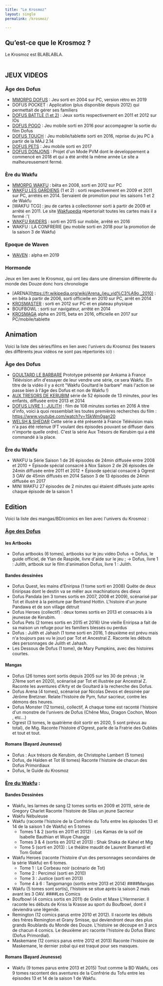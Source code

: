 ```yaml
---
title: "Le Krosmoz"
layout: single
permalink: /krosmoz/

---
```



## Qu’est-ce que le Krosmoz ?

Le Krosmoz est BLABLABLA.
<br><br>


## JEUX VIDEOS

### Âge des Dofus 
- [MMORPG DOFUS](https://www.dofus.com/fr) : Jeu sorti en 2004 sur PC, version rétro en 2019 
- DOFUS POCKET : Application (plus disponible depuis 2012) qui permettait de gérer ses familiers
- [DOFUS BATTLE (1 et 2)](https://www.dofus.com/fr/plus-dofus/battles) : Jeux sortis respectivement en 2011 et 2012 sur IOs
- [DOFUS POGO](http://web.archive.org/web/20190226235749/http://www.dofus-le-film.com/fr/dofus-pogo) : Jeu mobile sorti en 2016 pour accompagner la sortie du film Dofus
- [DOFUS TOUCH](https://www.dofus-touch.com/fr) : Jeu mobile/tablette sorti en 2016, reprise du jeu PC à partir de la MAJ 2.14
- [DOFUS PETS](http://www.dofus-pets.com/fr) : Jeu mobile sorti en 2017
- [DOFUS DONJONS](http://web.archive.org/web/20190815122521/https://dofus-donjons.com/) : Projet d'un Mode PVM dont le developpement a commencé en 2018 et qui a été arrêté la même année
  Le site a malheureusement fermé.

### Ère du Wakfu 
- [MMORPG WAKFU](https://www.wakfu.com/fr/) : bêta en 2008, sorti en 2012 sur PC
- [WAKFU LES GARDIENS](https://fr.wikipedia.org/wiki/Wakfu_:_Les_Gardiens) (1 et 2) : sorti respectivement en 2009 et 2011 sur PC, arrétés en 2014. Servaient de promotion pour les saisons 1 et 2 de Wakfu
- [WAKFU TCG] : jeu de cartes à collectionner sorti à partir de 2009 et arrêté en 2011.
  Le site [Wakfupedia](http://www.wakfupedia.com/fr/sets) répertoriait toutes les cartes mais il a fermé :'(
- [WAKFU RAIDERS](https://fr.wikipedia.org/wiki/Wakfu_Raiders) : sorti en 2015 sur mobile, arrêté en 2016 
- WAKFU : LA CONFRERIE (jeu mobile sorti en 2018 pour la promotion de la saison 3 de Wakfu) 

### Epoque de Waven
 - [WAVEN](https://www.waven-game.com/fr/) : alpha en 2019
 
### Hormonde 
Jeux en lien avec le Krosmoz, qui ont lieu dans une dimension différente du monde des Douze donc hors chronologie
- [ARENA](https://fr.wikipedia.org/wiki/Arena_(jeu_vid%C3%A9o,_2010) : en bêta à partir de 2006, sorti officielle en 2010 sur PC, arrêt en 2014
- [KROSMASTER](http://www.krosmaster.com/fr) : sorti en 2012 sur PC et en plateau physique 
- BOUFBOWL : sorti sur navigateur, arrêté en 2014
- [KROSMAGA](https://www.krosmaga.com/fr) alpha en 2015, beta en 2016, officielle en 2017 sur PC/mobile/tablette



## Animation
Voici la liste des séries/films en lien avec l'univers du Krosmoz (les teasers des différents jeux vidéos ne sont pas répertoriés ici) :

### Âge des Dofus 
- [GOULTARD LE BARBARE](https://www.youtube.com/watch?v=Tehf1lIuSBA )
  Prototype présenté par Ankama à France Télévision afin d'essayer de leur vendre une série, ce sera Wakfu.
  (En titre de la vidéo il y a écrit "Wakfu Goultard le barbare" mais l'action se passe bien à l'âge des Dofus et non de Wakfu !)
- [AUX TRESORS DE KERUBIM](https://www.dofus.com/fr/animation/univers) 
série de 52 épisode de 13 minutes, pour les enfants, diffusée entre 2013 et 2014 
- [DOFUS LIVRE 1 : JULITH](http://www.dofus-le-film.com/fr) : film de 108 minutes sorties en 2016
  A titre d'info, voici à quoi ressemblait les toutes premières recherches du film : https://www.youtube.com/watch?v=1SkWm0gan20
- [WELSH & SHEDAR](https://www.youtube.com/watch?v=PK5q0oGRzTU)
 Cette série a été présenté à France Télévision mais n'a pas été retenue (FT voulant des épisodes pouvant se diffuser dans n'importe quelle ordre). C'est la série Aux Trésors de Kerubim qui a été commandé à la place. 
 
 
### Ère du Wakfu 
- WAKFU la Série
  Saison 1 de 26 épisodes de 24min diffusée entre 2008 et 2010 + Épisode spécial consacré à Nox 
  Saison 2 de 26 épisodes de 24min diffusée entre 2011 et 2012 + Épisode spécial consacré à Ogrest
  3 OAV de 45min diffusés en 2014
  Saison 3 de 13 épisodes de 24min diffusée en 2017
- MINI WAKFU 
  27 épisodes de 2 minutes qui étaient diffusés juste après chaque épisode de la saison 1


## Edition

Voici la liste des mangas/BD/comics en lien avec l'univers du Krosmoz :

### [Âge des Dofus](http://www.ankama-editions.com/fr/univers/dofus) 
#### les Artbooks 
- Dofus artbooks (6 tomes), artbooks sur le jeu vidéo Dofus 
→ Dofus, le guide officiel, de Ylan de Raspide, livre d'aide sur le jeu ;
→ Dofus, livre 1 : Julith, artbook sur le film d'animation Dofus, livre 1 : Julith. 
#### Bandes dessinées 
- Dofus Quest, les mains d’Eniripsa (1 tome sorti en 2008) Quête de deux Eniripsas dont le destin va se mêler aux machinations des dieux
- Dofus Pandala (en 3 tomes sortis en 2007, 2008 et 2009), scénarisé par Tot et illustré à la peinture par Bertrand Hottin. L'histoire d'un jeune Pandawa et de son village détruit
- Dofus Heroes (collectif) : deux tomes sortis en 2013 et consacrés à la jeunesse de Kerubim.
- Dofus Pets (2 tomes sortis en 2015 et 2016) Une vieille Eniripsa a fait de sa maison un refuge pour les familiers blessés ou perdus
- Dofus : Julith et Jahash (1 tome sorti en 2016, 1 deuxième est prévu mais n'a toujours pas vu le jour) par Tot et Ancestral Z. Raconte les débuts des personnages de Julith et Jahash.
- Les Dessous de Dofus (1 tome), de Mary Pumpkins, avec des histoires courtes. 
#### Mangas 
- Dofus (26 tomes sont sortis depuis 2005 sur les 30 de prévus ; le 27ème sort en 2020), scénarisé par Tot et illustrée par Ancestral Z. Raconte les aventures d'Arty et de Goultard à la recherche des Dofus. 
- Dofus Arena (4 tomes), scénarisé par Nicolas Devos et dessinée par Jérôme Bretzner. Relate l'histoire de Pym, futur sacrieur, contre les démons des heures. 
- Dofus Monster (12 tomes), collectif, A chaque tome est raconté l'histoire d'un monstre de l'univers de Dofus (Chêne Mou, Dragon Cochon, Moon , etc...) 
- Ogrest (3 tomes, le quatrième doit sortir en 2020, 5 sont prévus au total), de Mig. Raconte l'histoire d'Ogrest, parle de la Fratrie des Oubliés et tout et tout. 
#### Romans (Bayard Jeunesse) 
- Dofus : Aux trésors de Kerubim, de Christophe Lambert (5 tomes)
- Dofus, de Halden et Tot (6 tomes) Raconte l'histoire de chacun des Dofus Primordiaux
- Dofus, le Guide du Krosmoz

### [Ère du Wakfu](http://www.ankama-editions.com/fr/univers/wakfu) :
#### Bandes Dessinées 
- Wakfu, les larmes de sang (2 tomes sortis en 2009 et 2011), série de Gregory Charlet Raconte l'histoire de Silas un jeune Sacrieur 
- Wakfu Nébuleuse
- Wakfu (raconte l'histoire de la Confrérie du Tofu entre les épisodes 13 et 14 de la saison 1 de Wakfu) en 5 tomes
  - Tomes 1 & 2 (sortis en 2011 et 2012) : Les Kamas de la soif de Isabelle Bauthian et Wuye Changje
  - Tomes 3 & 4 (sortis en 2012 et 2013) : Shak Shaka de Kahel et Mig 
  - Tome 5 (sorti en 2013) : Le théâtre maudit de Laurent Bramardi et Tom Gobat
- Wakfu Heroes (raconte l'histoire d'un des personnages secondaires de la série Wakfu) en 6 tomes. 
  - Tome 1 : Le Corbeau noir (scénario de Tot)
  - Tome 2 : Percimol (sorti en 2010)
  - Tome 3 : Justice (sorti en 2013)
  - Tome 4 à 6 : Tangomango (sortis entre 2013 et 2014)
####Mangas 
- Wakfu (5 tomes sont sortis), l'histoire se situe après la saison 2 mais avant les 3 OAV. 
####Les Comics 
- Boufbowl (4 comics sortis en 2011) de Grelin et Maxe L'Hermenier. Il raconte les débuts de Kriss la Krasse au sport du Boufbowl, dont il deviendra une légende.
- Remington (12 comics parus entre 2010 et 2012). Il raconte les débuts des frères Remington et Grany Smisse, qui deviendront deux des plus grands Roublards du Monde des Douze. L'histoire se découpe en 3 arcs de chacun 4 comics. Le deuxième arc raconte l'histoire du Dofus Blanc (Dofus Primordial). 
- Maskemane (12 comics parus entre 2012 et 2013) Raconte l'histoire de Maskemane, le dernier zobal qui est traqué pour ses masques. 
#### Romans (Bayard Jeunesse) 
- Wakfu (9 tomes parus entre 2013 et 2015) Tout comme la BD Wakfu, ces 9 tomes racontent des aventures de la Confrérie du Tofu entre les épisodes 13 et 14 de la saison 1 de Wakfu.
